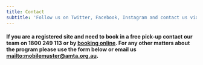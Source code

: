 ```yaml
---
title: Contact
subtitle: 'Follow us on Twitter, Facebook, Instagram and contact us via email too.  '
---
```

#### If you are a registered site and need to book in a free pick-up contact our team on 1800 249 113 or by [booking online](https://bookings.mobilemuster.com.au/). For any other matters about the program please use the form below or email us <mailto:mobilemuster@amta.org.au>.
